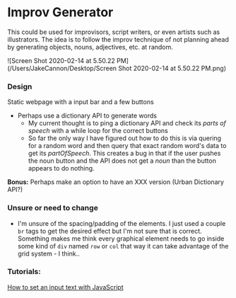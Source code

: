 # Improv Generator

This could be used for improvisors, script writers, or even artists such as illustrators. The idea is to follow the improv technique of not planning ahead by generating objects, nouns, adjectives, etc. at random.

![Screen Shot 2020-02-14 at 5.50.22 PM](/Users/JakeCannon/Desktop/Screen Shot 2020-02-14 at 5.50.22 PM.png)



### Design

Static webpage with a input bar and a few buttons

- Perhaps use a dictionary API to generate words
  - My current thought is to ping a dictionary API and check its *parts of speech* with a while loop for the correct buttons
  - So far the only way I have figured out how to do this is via quering for a random word and then query that exact random word's data to get its *partOfSpeech*. This creates a bug in that if the user pushes the noun button and the API does not get a *noun* than the button appears to do nothing.



**Bonus:** Perhaps make an option to have an XXX version (Urban Dictionary API?)



### Unsure or need to change

- I'm unsure of the spacing/padding of the elements. I just used a couple <code>br</code> tags to get the desired effect but I'm not sure that is correct. Something makes me think every graphical element needs to go inside some kind of <code>div</code> named <code>row</code> or <code>col</code> that way it can take advantage of the grid system - I think..



### Tutorials:

[How to set an input text with JavaScript ](https://www.youtube.com/watch?v=AfRHl3soLDg)

